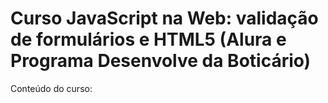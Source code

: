 # Curso JavaScript na Web: validação de formulários e HTML5 (Alura e Programa Desenvolve da Boticário)

Conteúdo do curso:
